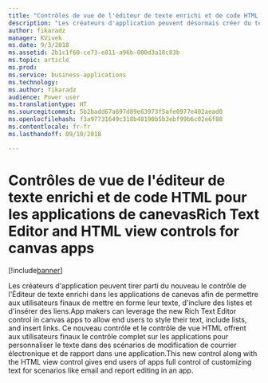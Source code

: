 ```yaml
---
title: "Contrôles de vue de l'éditeur de texte enrichi et de code HTML pour les applications de canevas"
description: "Les créateurs d'application peuvent désormais créer du texte enrichi et modifier les champs de texte enrichi SharePoint dans des applications de canevas"
author: fikaradz
manager: KVivek
ms.date: 9/3/2018
ms.assetid: 2b1c1f60-ce73-e811-a96b-000d3a18c83b
ms.topic: article
ms.prod: 
ms.service: business-applications
ms.technology: 
ms.author: fikaradz
audience: Power user
ms.translationtype: HT
ms.sourcegitcommit: 5b2badd67a697d89e63973f5afe0977e402aead0
ms.openlocfilehash: f3a97731649c318b48190b5b3ebf99b6c02e6f88
ms.contentlocale: fr-fr
ms.lasthandoff: 09/10/2018

---
```

# <a name="rich-text-editor-and-html-view-controls-for-canvas-apps"></a><span data-ttu-id="76fa8-103">Contrôles de vue de l'éditeur de texte enrichi et de code HTML pour les applications de canevas</span><span class="sxs-lookup"><span data-stu-id="76fa8-103">Rich Text Editor and HTML view controls for canvas apps</span></span>


[!include[banner](../../includes/banner.md)]

<span data-ttu-id="76fa8-104">Les créateurs d'application peuvent tirer parti du nouveau le contrôle de l'Éditeur de texte enrichi dans les applications de canevas afin de permettre aux utilisateurs finaux de mettre en forme leur texte, d'inclure des listes et d'insérer des liens.</span><span class="sxs-lookup"><span data-stu-id="76fa8-104">App makers can leverage the new Rich Text Editor control in canvas apps to allow end users to style their text, include lists, and insert links.</span></span>  <span data-ttu-id="76fa8-105">Ce nouveau contrôle et le contrôle de vue HTML offrent aux utilisateurs finaux le contrôle complet sur les applications pour personnaliser le texte dans des scénarios de modification de courrier électronique et de rapport dans une application.</span><span class="sxs-lookup"><span data-stu-id="76fa8-105">This new control along with the HTML view control gives end users of apps full control of customizing text for scenarios like email and report editing in an app.</span></span> 

